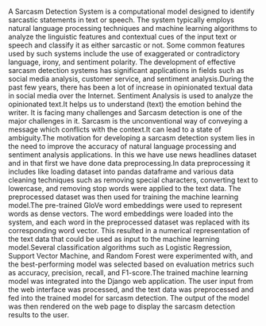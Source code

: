 A Sarcasm Detection System is a computational model designed to identify sarcastic statements in text or speech. The system typically employs natural language processing techniques and machine learning algorithms to analyze the linguistic features and contextual cues of the input text or speech and classify it as either sarcastic or not. Some common features used by such systems include the use of exaggerated or contradictory language, irony, and sentiment polarity. The development of effective sarcasm detection systems has significant applications in fields such as social media analysis, customer service, and sentiment analysis.During the past few years, there has been a lot of increase  in  opinionated  textual  data  in  social  media over the Internet. Sentiment Analysis is used to analyze the opinionated  text.It  helps us  to  understand (text)  the emotion behind the writer. It is facing many challenges and Sarcasm detection is one of the major challenges in it. Sarcasm  is the  unconventional  way  of conveying  a message  which  conflicts with the context.It can  lead to  a state  of  ambiguity.The motivation for developing a sarcasm detection system lies in the need to improve the accuracy of natural language processing and sentiment analysis applications.
In this we have use news headlines dataset and in that first we have done data preprocessing.In data preprocessing it includes like loading dataset into pandas dataframe and various data cleaning techniques such as removing special characters, converting text to lowercase, and removing stop words were applied to the text data. The preprocessed dataset was then used for training the machine learning model.The pre-trained GloVe word embeddings were used to represent words as dense vectors. The word embeddings were loaded into the system, and each word in the preprocessed dataset was replaced with its corresponding word vector. This resulted in a numerical representation of the text data that could be used as input to the machine learning model.Several classification algorithms such as Logistic Regression, Support Vector Machine, and Random Forest were experimented with, and the best-performing model was selected based on evaluation metrics such as accuracy, precision, recall, and F1-score.The trained machine learning model was integrated into the Django web application. The user input from the web interface was processed, and the text data was preprocessed and fed into the trained model for sarcasm detection. The output of the model was then rendered on the web page to display the sarcasm detection results to the user.
